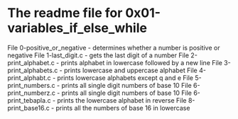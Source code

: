 # The readme file for 0x01-variables_if_else_while
File 0-positive_or_negative - determines whether a number is positive or negative
File 1-last_digit.c - gets the last digit of a number
File 2-print_alphabet.c - prints alphabet in lowercase followed by a new line
File 3-print_alphabets.c - prints lowercase and uppercase alphabet
File 4-print_alphabt.c - prints lowercase alphabets except q and e
File 5-print_numbers.c - prints all single digit numbers of base 10
File 6-print_numberz.c - prints all single digit numbers of base 10
File 6-print_tebapla.c - prints the lowercase alphabet in reverse
File 8-print_base16.c - prints all the numbers of base 16 in lowercase
